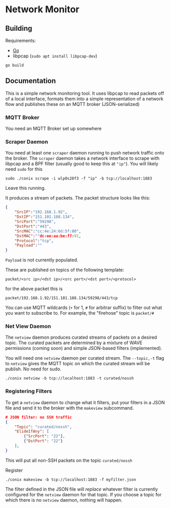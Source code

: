 # Network Monitor

## Building

Requirements:
- [Go](https://golang.org/dl/)
- libpcap (`sudo apt install libpcap-dev`)

```
go build
```

## Documentation

This is a simple network monitoring tool. It uses libpcap to read packets off of a local interface, formats them into a simple representation of a network flow and publishes these on an MQTT broker (JSON-serialized)

### MQTT Broker

You need an MQTT Broker set up somewhere

### Scraper Daemon

You need at least one `scraper` daemon running to push network traffic onto the broker.
The `scraper` daemon takes a network interface to scrape with libpcap and a BPF filter (usually good to keep this at `"ip"`). You will likely need `sudo` for this

```
sudo ./conix scrape -i wlp0s20f3 -f "ip" -b tcp://localhost:1883
```

Leave this running.

It produces a stream of packets. The packet structure looks like this:

```json
{
    "SrcIP":"192.168.1.92",
    "DstIP":"151.101.188.134",
    "SrcPort":"59298",
    "DstPort":"443",
    "SrcMAC":"cc:4e:24:6d:5f:80",
    "DstMAC":""dc:ee:aa:be:f7:91,
    "Protocol":"tcp",
    "Payload":""
}
```

`Payload` is not currently populated.

These are published on topics of the following template:

```
packet/<src ip>/<dst ip>/<src port>/<dst port>/<protocol>
```

for the above packet this is

```
packet/192.168.1.92/151.101.188.134/59298/443/tcp
```

You can use MQTT wildcards (`+` for 1, `#` for arbitrar suffix) to filter out what you want to subscribe to. For example, the "firehose" topic is `packet/#`


### Net View Daemon

The `netview` daemon produces curated streams of packets on a desired topic. The curated packets are determined by a mixture of WAVE permissions (coming soon) and simple JSON-based filters (implemented).

You will need one `netview` daemon per curated stream. The `--topic,-t` flag to `netview` gives the MQTT topic on which the curated stream will be publish. No need for sudo.

```
./conix netview -b tcp://localhost:1883 -t curated/nossh
```

### Registering Filters

To get a `netview` daemon to change what it filters, put your filters in a JSON file and send it to the broker with the `makeview` subcommand.

```json
# JSON filter: no SSH traffic
{
    "Topic": "curated/nossh",
    "ElideIfAny": [
        {"SrcPort": "22"},
        {"DstPort": "22"}
    ],
}
```

This will put all non-SSH packets on the topic `curated/nossh`

Register

```
./conix makeview -b tcp://localhost:1883 -f myfilter.json
```

The filter defined in the JSON file will *replace* whatever filter is currently configured for the `netview` daemon for that topic. If you choose a topic for which there is no `netview` daemon, nothing will happen.
